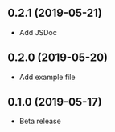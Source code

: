 <a name="0.2.1"></a>
## 0.2.1 (2019-05-21)

* Add JSDoc

<a name="0.2.0"></a>
## 0.2.0 (2019-05-20)

* Add example file

<a name="0.1.0"></a>
## 0.1.0 (2019-05-17)

* Beta release